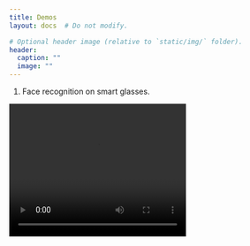 ```yaml
---
title: Demos
layout: docs  # Do not modify.

# Optional header image (relative to `static/img/` folder).
header:
  caption: ""
  image: ""
---
```


1. Face recognition on smart glasses.
<video width="320" height="240" controls>
  <source src="key generation_novoice.wmv" type="video/wmv">
</video>
             

             

              

              